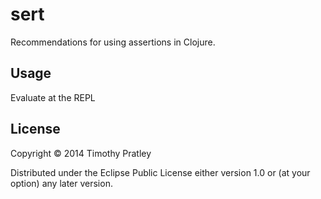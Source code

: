 # sert

Recommendations for using assertions in Clojure.

## Usage

Evaluate at the REPL

## License

Copyright © 2014 Timothy Pratley

Distributed under the Eclipse Public License either version 1.0 or (at
your option) any later version.
